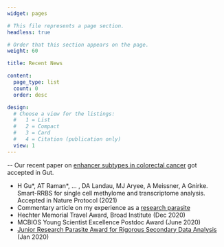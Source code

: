 ```yaml
---
widget: pages

# This file represents a page section.
headless: true

# Order that this section appears on the page.
weight: 60

title: Recent News

content:
  page_type: list
  count: 0
  order: desc

design:
  # Choose a view for the listings:
  #   1 = List
  #   2 = Compact
  #   3 = Card
  #   4 = Citation (publication only)
  view: 1
---
```

-- Our recent paper on [enhancer subtypes in colorectal cancer](https://www.biorxiv.org/content/10.1101/2020.09.04.283838v1) got accepted in Gut.
- H Gu*, AT Raman*, ... , DA Landau, MJ Aryee, A Meissner, A Gnirke. Smart-RRBS for single cell methylome and transcriptome analysis. Accepted in Nature Protocol (2021)
- Commentary article on my experience as a [research parasite](https://doi.org/10.1093/gigascience/giab015)
- Hechter Memorial Travel Award, Broad Institute (Dec 2020)
- MCBIOS Young Scientist Excellence Postdoc Award (June 2020)
- [Junior Research Parasite Award for Rigorous Secondary Data Analysis](https://researchparasite.com/#past-recipients) (Jan 2020)